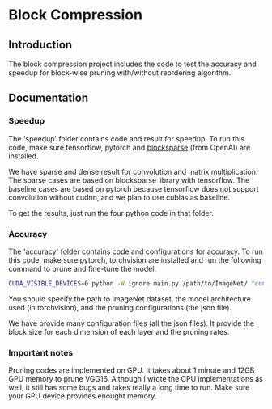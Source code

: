 # Block Compression
## Introduction
The block compression project includes the code to test the accuracy and speedup for block-wise pruning with/without reordering algorithm.

## Documentation

### Speedup
The 'speedup' folder contains code and result for speedup.
To run this code, make sure tensorflow, pytorch and [blocksparse](https://github.com/openai/blocksparse) (from OpenAI) are installed.

We have sparse and dense result for convolution and matrix multiplication.
The sparse cases are based on blocksparse library with tensorflow.
The baseline cases are based on pytorch because tensorflow does not support convolution without cudnn, and we plan to use cublas as baseline.

To get the results, just run the four python code in that folder.

### Accuracy
The 'accuracy' folder contains code and configurations for accuracy.
To run this code, make sure pytorch, torchvision are installed and run the following command to prune and fine-tune the model.
```bash
CUDA_VISIBLE_DEVICES=0 python -W ignore main.py /path/to/ImageNet/ "config.json" --arch=VGG16_bn --lr=1e-3 --batch-size=64 --prefix=VGG16_bn
```
You should specify the path to ImageNet dataset, the model architecture used (in torchvision), and the pruning configurations (the json file).

We have provide many configuration files (all the json files).
It provide the block size for each dimension of each layer and the pruning rates.

### Important notes
Pruning codes are implemented on GPU.
It takes about 1 minute and 12GB GPU memory to prune VGG16.
Although I wrote the CPU implementations as well, it still has some bugs and takes really a long time to run.
Make sure your GPU device provides enought memory.
